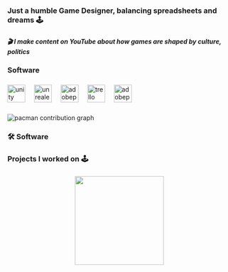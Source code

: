 <h3 align="left">Just a humble Game Designer, balancing spreadsheets and dreams 🕹️</h3>

###

<h5 align="left">🎬 I make content on YouTube about how games are shaped by culture, politics</h5>

###

<h3 align="left">Software</h3>

###

<div align="left">
  <img src="https://cdn.simpleicons.org/unity/FFFFFF" height="40" alt="unity logo"  />
  <img width="12" />
  <img src="https://skillicons.dev/icons?i=unreal" height="40" alt="unrealengine logo"  />
  <img width="12" />
  <img src="https://skillicons.dev/icons?i=pr" height="40" alt="adobepremierepro logo"  />
  <img width="12" />
  <img src="https://cdn.simpleicons.org/trello/0052CC" height="40" alt="trello logo"  />
  <img width="12" />
  <img src="https://skillicons.dev/icons?i=ps" height="40" alt="adobephotoshop logo"  />
</div>

###

<picture>
  <source media="(prefers-color-scheme: dark)" srcset="https://raw.githubusercontent.com/alessandrodeconcilio/alessandrodeconcilio/output/pacman-contribution-graph-dark.svg">
  <source media="(prefers-color-scheme: light)" srcset="https://raw.githubusercontent.com/alessandrodeconcilio/alessandrodeconcilio/output/pacman-contribution-graph.svg">
  <img alt="pacman contribution graph" src="https://raw.githubusercontent.com/alessandrodeconcilio/alessandrodeconcilio/output/pacman-contribution-graph.svg">
</picture>

###

<h3 align="left">🛠  Software</h3>

###

<h3 align="left">Projects I worked on 🕹️</h3>

###

<div align="center">
  <img height="200" src="https://imgur.com/a/QWhGTFS"  />
</div>

###
